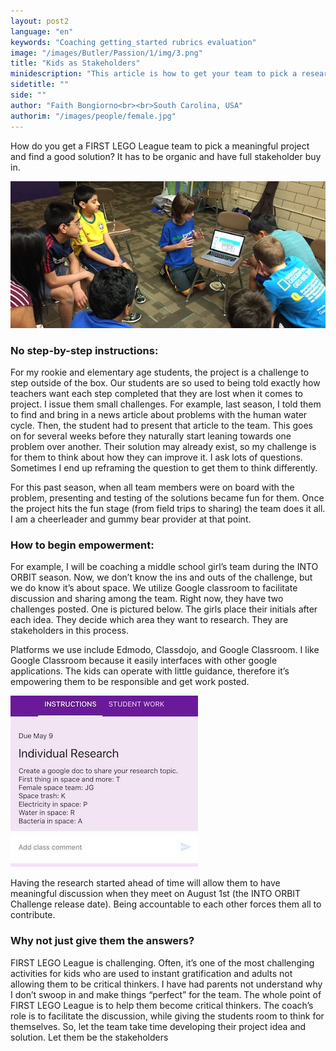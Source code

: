 ```yaml
---
layout: post2
language: "en"
keywords: "Coaching getting_started rubrics evaluation"
image: "/images/Butler/Passion/1/img/3.png"
title: "Kids as Stakeholders"
minidescription: "This article is how to get your team to pick a research topic."
sidetitle: ""
side: ""
author: "Faith Bongiorno<br><br>South Carolina, USA"
authorim: "/images/people/female.jpg"
---
```


How do you get a FIRST LEGO League team to pick a meaningful project and find a good solution? It has to be organic and have full stakeholder buy in.

![](/images/coachcorner/Project1.jpg)

### No step-by-step instructions:

For my rookie and elementary age students, the project is a challenge to step outside of the box. Our students are so used to being told exactly how teachers want each step completed that they are lost when it comes to project. I issue them small challenges. For example, last season, I told them to find and bring in a news article about problems with the human water cycle. Then, the student had to present that article to the team. This goes on for several weeks before they naturally start leaning towards one problem over another. Their solution may already exist, so my challenge is for them to think about how they can improve it. I ask lots of questions.  Sometimes I end up reframing the question to get them to think differently. 

For this past season, when all team members were on board with the problem, presenting and testing of the solutions became fun for them. Once the project hits the fun stage (from field trips to sharing) the team does it all. I am a cheerleader and gummy bear provider at that point. 

### How to begin empowerment:

For example, I will be coaching a middle school girl’s team during the INTO ORBIT season. Now, we don’t know the ins and outs of the challenge, but we do know it’s about space. We utilize Google classroom to facilitate discussion and sharing among the team. Right now, they have two challenges posted. One is pictured below. The girls place their initials after each idea. They decide which area they want to research. They are stakeholders in this process.

Platforms we use include Edmodo, Classdojo, and Google Classroom. I like Google Classroom because it easily interfaces with other google applications. The kids can operate with little guidance, therefore it’s empowering them to be responsible and get work posted.

![](/images/coachcorner/Project2.jpg)

Having the research started ahead of time will allow them to have meaningful discussion when they meet on August 1st (the INTO ORBIT Challenge release date). Being accountable to each other forces them all to contribute. 

### Why not just give them the answers?

FIRST LEGO League is challenging. Often, it’s one of the most challenging activities for kids who are used to instant gratification and adults not allowing them to be critical thinkers. I have had parents not understand why I don’t swoop in and make things “perfect” for the team. The whole point of FIRST LEGO League is to help them become critical thinkers. The coach’s role is to facilitate the discussion, while giving the students room to think for themselves. So, let the team take time developing their project idea and solution. Let them be the stakeholders
